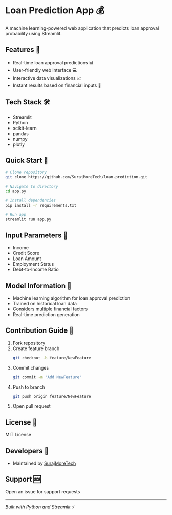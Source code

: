 # Loan Prediction App 💰

A machine learning-powered web application that predicts loan approval probability using Streamlit.

## Features 🌟

- Real-time loan approval predictions 📊
- User-friendly web interface 💻
- Interactive data visualizations 📈
- Instant results based on financial inputs 🚀

## Tech Stack 🛠️

- Streamlit
- Python
- scikit-learn
- pandas
- numpy
- plotly

## Quick Start 🚀

```bash
# Clone repository
git clone https://github.com/SurajMoreTech/loan-prediction.git

# Navigate to directory
cd app.py

# Install dependencies
pip install -r requirements.txt

# Run app
streamlit run app.py
```

## Input Parameters 📝

- Income
- Credit Score
- Loan Amount
- Employment Status
- Debt-to-Income Ratio

## Model Information 🤖

- Machine learning algorithm for loan approval prediction
- Trained on historical loan data
- Considers multiple financial factors
- Real-time prediction generation

## Contribution Guide 🤝

1. Fork repository
2. Create feature branch
   ```bash
   git checkout -b feature/NewFeature
   ```
3. Commit changes
   ```bash
   git commit -m "Add NewFeature"
   ```
4. Push to branch
   ```bash
   git push origin feature/NewFeature
   ```
5. Open pull request

## License 📄

MIT License

## Developers 👥

- Maintained by [SurajMoreTech](https://github.com/SurajMoreTech/loan-prediction)

## Support 🆘

Open an issue for support requests

---
*Built with Python and Streamlit* ⚡
